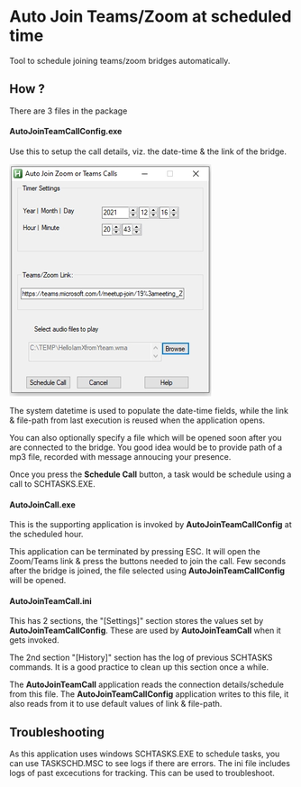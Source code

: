 # Auto Join Teams/Zoom at scheduled time

Tool to schedule joining teams/zoom bridges automatically.

## How ?
There are 3 files in the package

#### AutoJoinTeamCallConfig.exe 

Use this to setup the call details, viz. the date-time & the link of the bridge.

![Config Screen](./images/ConfigScreenSample.jpg)

The system datetime is used to populate the date-time fields, while the link & file-path from last execution is reused when the application opens. 

You can also optionally specify a file which will be opened soon after you are connected to the bridge.
You good idea would be to provide path of a mp3 file, recorded with message annoucing your presence.

Once you press the **Schedule Call** button, a task would be schedule using a call to SCHTASKS.EXE.

#### AutoJoinCall.exe

This is the supporting application is invoked by **AutoJoinTeamCallConfig** at the scheduled hour.

This application can be terminated by pressing ESC.  It will open the Zoom/Teams link & press the buttons needed to join the call.
Few seconds after the bridge is joined, the file selected using **AutoJoinTeamCallConfig** will be opened.

#### AutoJoinTeamCall.ini

This has 2 sections, the "[Settings]" section stores the values set by **AutoJoinTeamCallConfig**. These are used by **AutoJoinTeamCall** when it gets invoked.

The 2nd section "[History]" section has the log of previous SCHTASKS commands. It is a good practice to clean up this section once a while.

The **AutoJoinTeamCall** application reads the connection details/schedule from this file. The **AutoJoinTeamCallConfig** application writes to this file, it also reads from it to use default values of link & file-path.

## Troubleshooting

 As this application uses windows SCHTASKS.EXE to schedule tasks, you can use TASKSCHD.MSC to see logs if there are errors.
 The ini file includes logs of past excecutions for tracking. This can be used to troubleshoot.

